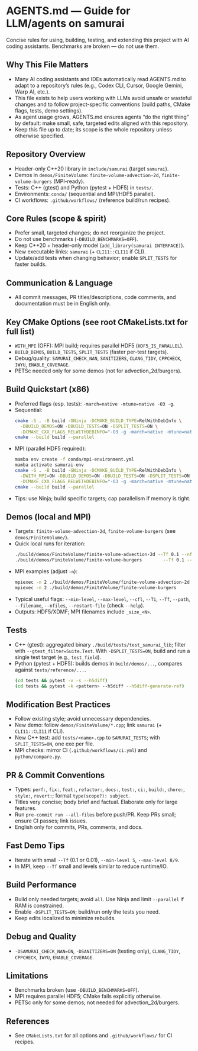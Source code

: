 # AGENTS.md — Guide for LLM/agents on samurai

Concise rules for using, building, testing, and extending this project with AI coding assistants. Benchmarks are broken — do not use them.

## Why This File Matters
- Many AI coding assistants and IDEs automatically read AGENTS.md to adapt to a repository’s rules (e.g., Codex CLI, Cursor, Google Gemini, Warp AI, etc.).
- This file exists to help users working with LLMs avoid unsafe or wasteful changes and to follow project-specific conventions (build paths, CMake flags, tests, demo settings).
- As agent usage grows, AGENTS.md ensures agents “do the right thing” by default: make small, safe, targeted edits aligned with this repository.
- Keep this file up to date; its scope is the whole repository unless otherwise specified.

## Repository Overview
- Header-only C++20 library in `include/samurai` (target `samurai`).
- Demos in `demos/FiniteVolume`: `finite-volume-advection-2d`, `finite-volume-burgers` (MPI-ready).
- Tests: C++ (gtest) and Python (pytest + HDF5) in `tests/`.
- Environments: `conda/` (sequential and MPI/HDF5 parallel).
- CI workflows: `.github/workflows/` (reference build/run recipes).

## Core Rules (scope & spirit)
- Prefer small, targeted changes; do not reorganize the project.
- Do not use benchmarks (`-DBUILD_BENCHMARKS=OFF`).
- Keep C++20 + header-only model (`add_library(samurai INTERFACE)`).
- New executable links: `samurai` (+ `CLI11::CLI11` if CLI).
- Update/add tests when changing behavior; enable `SPLIT_TESTS` for faster builds.

## Communication & Language
- All commit messages, PR titles/descriptions, code comments, and documentation must be in English only.

## Key CMake Options (see root CMakeLists.txt for full list)
- `WITH_MPI` (OFF): MPI build; requires parallel HDF5 (`HDF5_IS_PARALLEL`).
- `BUILD_DEMOS`, `BUILD_TESTS`, `SPLIT_TESTS` (faster per-test targets).
- Debug/quality: `SAMURAI_CHECK_NAN`, `SANITIZERS`, `CLANG_TIDY`, `CPPCHECK`, `IWYU`, `ENABLE_COVERAGE`.
- PETSc needed only for some demos (not for advection_2d/burgers).

## Build Quickstart (x86)
- Preferred flags (esp. tests): `-march=native -mtune=native -O3 -g`.
- Sequential:
  ```bash
  cmake -S . -B build -GNinja -DCMAKE_BUILD_TYPE=RelWithDebInfo \
    -DBUILD_DEMOS=ON -DBUILD_TESTS=ON -DSPLIT_TESTS=ON \
    -DCMAKE_CXX_FLAGS_RELWITHDEBINFO="-O3 -g -march=native -mtune=native"
  cmake --build build --parallel
  ```
- MPI (parallel HDF5 required):
  ```bash
  mamba env create -f conda/mpi-environment.yml
  mamba activate samurai-env
  cmake -S . -B build -GNinja -DCMAKE_BUILD_TYPE=RelWithDebInfo \
    -DWITH_MPI=ON -DBUILD_DEMOS=ON -DBUILD_TESTS=ON -DSPLIT_TESTS=ON \
    -DCMAKE_CXX_FLAGS_RELWITHDEBINFO="-O3 -g -march=native -mtune=native"
  cmake --build build --parallel
  ```
- Tips: use Ninja; build specific targets; cap parallelism if memory is tight.

## Demos (local and MPI)
- Targets: `finite-volume-advection-2d`, `finite-volume-burgers` (see `demos/FiniteVolume/`).
- Quick local runs for iteration:
  ```bash
  ./build/demos/FiniteVolume/finite-volume-advection-2d --Tf 0.1 --nfiles 20 --min-level 5 --max-level 8
  ./build/demos/FiniteVolume/finite-volume-burgers        --Tf 0.1 --nfiles 20 --min-level 5 --max-level 8
  ```
- MPI examples (adjust `-n`):
  ```bash
  mpiexec -n 2 ./build/demos/FiniteVolume/finite-volume-advection-2d --Tf 0.05 --nfiles 20
  mpiexec -n 2 ./build/demos/FiniteVolume/finite-volume-burgers        --Tf 0.1  --nfiles 20 --max-level 8
  ```
- Typical useful flags: `--min-level`, `--max-level`, `--cfl`, `--Ti`, `--Tf`, `--path`, `--filename`, `--nfiles`, `--restart-file` (check `--help`).
- Outputs: HDF5/XDMF; MPI filenames include `_size_<N>`.

## Tests
- C++ (gtest): aggregated binary `./build/tests/test_samurai_lib`; filter with `--gtest_filter=Suite.Test`. With `-DSPLIT_TESTS=ON`, build and run a single test target (e.g., `test_field`).
- Python (pytest + HDF5): builds demos in `build/demos/...`, compares against `tests/reference/...`.
  ```bash
  (cd tests && pytest -v -s --h5diff)
  (cd tests && pytest -k <pattern> --h5diff --h5diff-generate-ref)
  ```

## Modification Best Practices
- Follow existing style; avoid unnecessary dependencies.
- New demo: follow `demos/FiniteVolume/*.cpp`; link `samurai` (+ `CLI11::CLI11` if CLI).
- New C++ test: add `tests/<name>.cpp` to `SAMURAI_TESTS`; with `SPLIT_TESTS=ON`, one exe per file.
- MPI checks: mirror CI (`.github/workflows/ci.yml`) and `python/compare.py`.

## PR & Commit Conventions
- Types: `perf:`, `fix:`, `feat:`, `refactor:`, `docs:`, `test:`, `ci:`, `build:`, `chore:`, `style:`, `revert:`; format `type(scope?): subject`.
- Titles very concise; body brief and factual. Elaborate only for large features.
- Run `pre-commit run --all-files` before push/PR. Keep PRs small; ensure CI passes; link issues.
- English only for commits, PRs, comments, and docs.

## Fast Demo Tips
- Iterate with small `--Tf` (0.1 or 0.01), `--min-level 5`, `--max-level 8/9`.
- In MPI, keep `--Tf` small and levels similar to reduce runtime/IO.

## Build Performance
- Build only needed targets; avoid `all`. Use Ninja and limit `--parallel` if RAM is constrained.
- Enable `-DSPLIT_TESTS=ON`; build/run only the tests you need.
- Keep edits localized to minimize rebuilds.

## Debug and Quality
- `-DSAMURAI_CHECK_NAN=ON`, `-DSANITIZERS=ON` (testing only), `CLANG_TIDY`, `CPPCHECK`, `IWYU`, `ENABLE_COVERAGE`.

## Limitations
- Benchmarks broken (use `-DBUILD_BENCHMARKS=OFF`).
- MPI requires parallel HDF5; CMake fails explicitly otherwise.
- PETSc only for some demos; not needed for advection_2d/burgers.
## References
- See `CMakeLists.txt` for all options and `.github/workflows/` for CI recipes.
